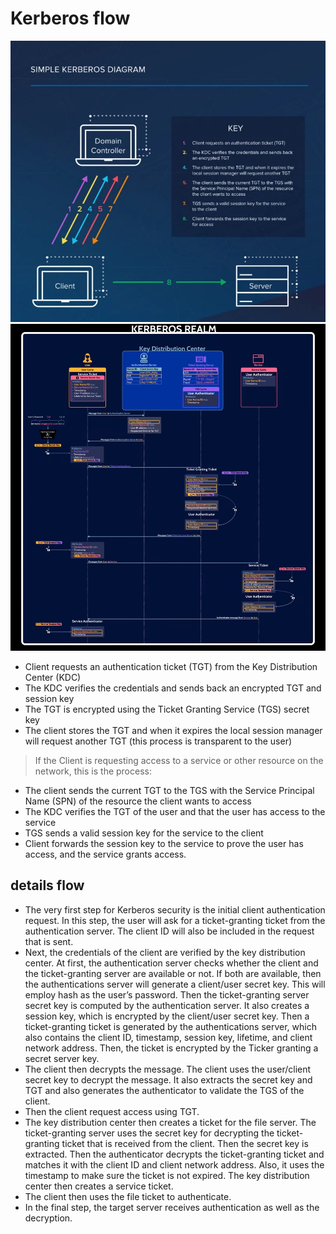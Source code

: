 # Kerberos flow 
![img](./image/Kerberos-flow.jpg)
![img](./image/kerbros-detail-flow.png)
* Client requests an authentication ticket (TGT) from the Key Distribution Center (KDC)
* The KDC verifies the credentials and sends back an encrypted TGT and session key
* The TGT is encrypted using the Ticket Granting Service (TGS) secret key
* The client stores the TGT and when it expires the local session manager will request another TGT (this process is transparent to the user)

> If the Client is requesting access to a service or other resource on the network, this is the process:

* The client sends the current TGT to the TGS with the Service Principal Name (SPN) of the resource the client wants to access
* The KDC verifies the TGT of the user and that the user has access to the service
* TGS sends a valid session key for the service to the client
* Client forwards the session key to the service to prove the user has access, and the service grants access.


## details flow 

* The very first step for Kerberos security is the initial client authentication request. In this step, the user will ask for a ticket-granting ticket from the authentication server. The client ID will also be included in the request that is sent.
* Next, the credentials of the client are verified by the key distribution center. At first, the authentication server checks whether the client and the ticket-granting server are available or not. If both are available, then the authentications server will generate a client/user secret key. This will employ hash as the user’s password. Then the ticket-granting server secret key is computed by the authentication server. It also creates a session key, which is encrypted by the client/user secret key. Then a ticket-granting ticket is generated by the authentications server, which also contains the client ID, timestamp, session key, lifetime, and client network address. Then, the ticket is encrypted by the Ticker granting a secret server key.
* The client then decrypts the message. The client uses the user/client secret key to decrypt the message. It also extracts the secret key and TGT and also generates the authenticator to validate the TGS of the client.
* Then the client request access using TGT.
* The key distribution center then creates a ticket for the file server. The ticket-granting server uses the secret key for decrypting the ticket-granting ticket that is received from the client. Then the secret key is extracted. Then the authenticator decrypts the ticket-granting ticket and matches it with the client ID and client network address. Also, it uses the timestamp to make sure the ticket is not expired. The key distribution center then creates a service ticket.
* The client then uses the file ticket to authenticate.
* In the final step, the target server receives authentication as well as the decryption.